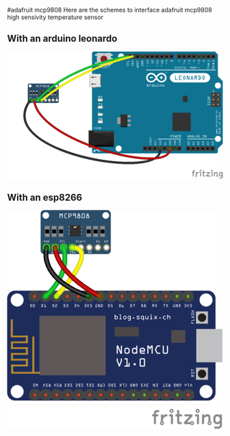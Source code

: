 #adafruit mcp9808
Here are the schemes to interface adafruit mcp9808 high sensivity temperature sensor

## With an arduino leonardo
![arduino leonardo](/mcp9808/arduino-mcp9808_bb.png)

## With an esp8266
![esp8266](/mcp9808/esp8266-mcp9808_bb.png)